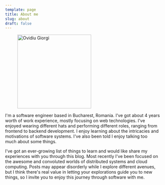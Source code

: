 ```yaml
---
template: page
title: About me
slug: about
draft: false
---
```

<figure class="float-left" style="width: 240px">
	<img src="/media/Ovidiu_Giorgi_tiny.png" alt="Ovidiu Giorgi"  style="width: 240px; height: 240px">
</figure>

I'm a software engineer based in Bucharest, Romania. I've got about 4 years worth of work experience, mostly focusing on web technologies. I've enjoyed wearing different hats and performing different roles, ranging from frontend to backend development. I enjoy learning about the intricacies and motivations of software systems. I've also been told I enjoy talking too much about some things.

I've got an ever-growing list of things to learn and would like share my experiences with you through this blog. Most recently I've been focused on the awesome and convoluted worlds of distributed systems and cloud computing. Posts may appear disorderly while I explore different avenues, but I think there's real value in letting your explorations guide you to new things, so I invite you to enjoy this journey through software with me.
